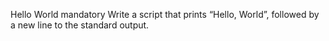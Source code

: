 Hello World mandatory Write a script that prints “Hello, World”, followed by a new line to the standard output.
